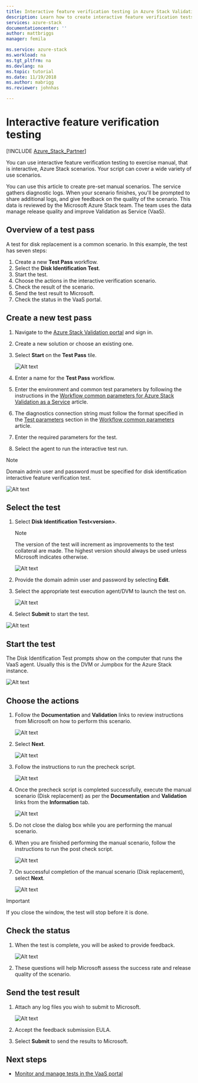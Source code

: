 ```yaml
---
title: Interactive feature verification testing in Azure Stack Validation as a Service | Microsoft Docs
description: Learn how to create interactive feature verification tests for Azure Stack with Validation as a Service.
services: azure-stack
documentationcenter: ''
author: mattbriggs
manager: femila

ms.service: azure-stack
ms.workload: na
ms.tgt_pltfrm: na
ms.devlang: na
ms.topic: tutorial
ms.date: 11/19/2018
ms.author: mabrigg
ms.reviewer: johnhas

---
```


# Interactive feature verification testing  

[!INCLUDE [Azure_Stack_Partner](./includes/azure-stack-partner-appliesto.md)]

You can use interactive feature verification testing to exercise manual, that is interactive, Azure Stack scenarios. Your script can cover a wide variety of use scenarios.

You can use this article to create pre-set manual scenarios. The service gathers diagnostic logs. When your scenario finishes, you'll be prompted to share additional logs, and give feedback on the quality of the scenario. This data is reviewed by the Microsoft Azure Stack team. The team uses the data manage release quality and improve Validation as Service (VaaS).

## Overview of a test pass

A test for disk replacement is a common scenario. In this example, the test has seven steps:

1.  Create a new **Test Pass** workflow.
2.  Select the **Disk Identification Test**.
3.  Start the test.
4.  Choose the actions in the interactive verification scenario.
5.  Check the result of the scenario.
6.  Send the test result to Microsoft.
7.  Check the status in the VaaS portal.

## Create a new test pass

1.  Navigate to the [Azure Stack Validation portal](https://www.azurestackvalidation.com) and sign in.

2.  Create a new solution or choose an existing one.

3.  Select **Start** on the **Test Pass** tile.

    ![Alt text](media\azure-stack-vaas-interactive-feature-verification\image1.png)

4.  Enter a name for the  **Test Pass** workflow.

5.  Enter the environment and common test parameters by following the instructions in the [Workflow common parameters for Azure Stack Validation as a Service](azure-stack-vaas-parameters.md) article.

6.  The diagnostics connection string must follow the format specified in the [Test parameters](azure-stack-vaas-parameters.md#test-parameters) section in the [Workflow common parameters](azure-stack-vaas-parameters.md) article.

7.  Enter the required parameters for the test.

8.  Select the agent to run the interactive test run.

> [!Note]  
> Domain admin user and password must be specified for disk identification interactive feature verification test.

![Alt text](media\azure-stack-vaas-interactive-feature-verification\image2.png)

## Select the test

1.  Select **Disk Identification Test\<version>**.

    > [!Note]  
    > The version of the test will increment as improvements to the test collateral are made. The highest version should always be used unless Microsoft indicates otherwise.

    ![Alt text](media\azure-stack-vaas-interactive-feature-verification\image4.png)

2.  Provide the domain admin user and password by selecting **Edit**.

3.  Select the appropriate test execution agent/DVM to launch the test on.

    ![Alt text](media\azure-stack-vaas-interactive-feature-verification\image5.png)

4.  Select **Submit** to start the test.

![Alt text](media\azure-stack-vaas-interactive-feature-verification\image6.png)

## Start the test

The Disk Identification Test prompts show on the computer that runs the VaaS agent. Usually this is the DVM or Jumpbox for the Azure Stack instance.

![Alt text](media\azure-stack-vaas-interactive-feature-verification\image8.png)

## Choose the actions

1.  Follow the **Documentation** and **Validation** links to review instructions from Microsoft on how to perform this scenario.

    ![Alt text](media\azure-stack-vaas-interactive-feature-verification\image9.png)

2.  Select **Next**.

    ![Alt text](media\azure-stack-vaas-interactive-feature-verification\image10.png)

3.  Follow the instructions to run the precheck script.

    ![Alt text](media\azure-stack-vaas-interactive-feature-verification\image11.png)

4.  Once the precheck script is completed successfully, execute the manual scenario (Disk replacement) as per the **Documentation** and **Validation** links from the **Information** tab.

    ![Alt text](media\azure-stack-vaas-interactive-feature-verification\image12.png)

5.  Do not close the dialog box while you are performing the manual scenario.

6.  When you are finished performing the manual scenario, follow the instructions to run the post check script.

    ![Alt text](media\azure-stack-vaas-interactive-feature-verification\image13.png)

7.  On successful completion of the manual scenario (Disk replacement), select **Next**.

    ![Alt text](media\azure-stack-vaas-interactive-feature-verification\image14.png)

> [!Important]  
> If you close the window, the test will stop before it is done.

## Check the status

1.  When the test is complete, you will be asked to provide feedback.

    ![Alt text](media\azure-stack-vaas-interactive-feature-verification\image15.png)

2.  These questions will help Microsoft assess the success rate and release quality of the scenario.

## Send the test result

1.  Attach any log files you wish to submit to Microsoft.

    ![Alt text](media\azure-stack-vaas-interactive-feature-verification\image16.png)

2.  Accept the feedback submission EULA.

3.  Select **Submit** to send the results to Microsoft.

## Next steps

- [Monitor and manage tests in the VaaS portal](azure-stack-vaas-monitor-test.md)
